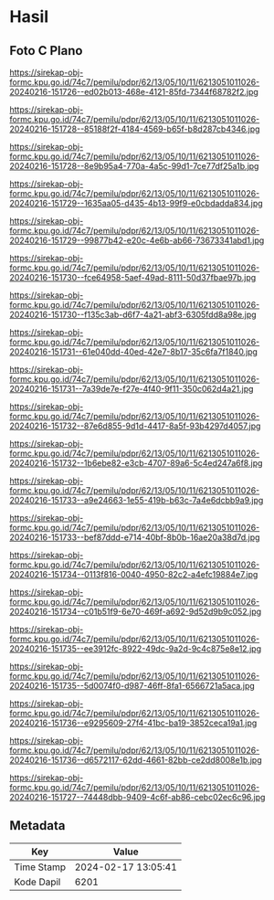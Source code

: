 # Hasil

## Foto C Plano

https://sirekap-obj-formc.kpu.go.id/74c7/pemilu/pdpr/62/13/05/10/11/6213051011026-20240216-151726--ed02b013-468e-4121-85fd-7344f68782f2.jpg

https://sirekap-obj-formc.kpu.go.id/74c7/pemilu/pdpr/62/13/05/10/11/6213051011026-20240216-151728--85188f2f-4184-4569-b65f-b8d287cb4346.jpg

https://sirekap-obj-formc.kpu.go.id/74c7/pemilu/pdpr/62/13/05/10/11/6213051011026-20240216-151728--8e9b95a4-770a-4a5c-99d1-7ce77df25a1b.jpg

https://sirekap-obj-formc.kpu.go.id/74c7/pemilu/pdpr/62/13/05/10/11/6213051011026-20240216-151729--1635aa05-d435-4b13-99f9-e0cbdadda834.jpg

https://sirekap-obj-formc.kpu.go.id/74c7/pemilu/pdpr/62/13/05/10/11/6213051011026-20240216-151729--99877b42-e20c-4e6b-ab66-73673341abd1.jpg

https://sirekap-obj-formc.kpu.go.id/74c7/pemilu/pdpr/62/13/05/10/11/6213051011026-20240216-151730--fce64958-5aef-49ad-8111-50d37fbae97b.jpg

https://sirekap-obj-formc.kpu.go.id/74c7/pemilu/pdpr/62/13/05/10/11/6213051011026-20240216-151730--f135c3ab-d6f7-4a21-abf3-6305fdd8a98e.jpg

https://sirekap-obj-formc.kpu.go.id/74c7/pemilu/pdpr/62/13/05/10/11/6213051011026-20240216-151731--61e040dd-40ed-42e7-8b17-35c6fa7f1840.jpg

https://sirekap-obj-formc.kpu.go.id/74c7/pemilu/pdpr/62/13/05/10/11/6213051011026-20240216-151731--7a39de7e-f27e-4f40-9f11-350c062d4a21.jpg

https://sirekap-obj-formc.kpu.go.id/74c7/pemilu/pdpr/62/13/05/10/11/6213051011026-20240216-151732--87e6d855-9d1d-4417-8a5f-93b4297d4057.jpg

https://sirekap-obj-formc.kpu.go.id/74c7/pemilu/pdpr/62/13/05/10/11/6213051011026-20240216-151732--1b6ebe82-e3cb-4707-89a6-5c4ed247a6f8.jpg

https://sirekap-obj-formc.kpu.go.id/74c7/pemilu/pdpr/62/13/05/10/11/6213051011026-20240216-151733--a9e24663-1e55-419b-b63c-7a4e6dcbb9a9.jpg

https://sirekap-obj-formc.kpu.go.id/74c7/pemilu/pdpr/62/13/05/10/11/6213051011026-20240216-151733--bef87ddd-e714-40bf-8b0b-16ae20a38d7d.jpg

https://sirekap-obj-formc.kpu.go.id/74c7/pemilu/pdpr/62/13/05/10/11/6213051011026-20240216-151734--0113f816-0040-4950-82c2-a4efc19884e7.jpg

https://sirekap-obj-formc.kpu.go.id/74c7/pemilu/pdpr/62/13/05/10/11/6213051011026-20240216-151734--c01b51f9-6e70-469f-a692-9d52d9b9c052.jpg

https://sirekap-obj-formc.kpu.go.id/74c7/pemilu/pdpr/62/13/05/10/11/6213051011026-20240216-151735--ee3912fc-8922-49dc-9a2d-9c4c875e8e12.jpg

https://sirekap-obj-formc.kpu.go.id/74c7/pemilu/pdpr/62/13/05/10/11/6213051011026-20240216-151735--5d0074f0-d987-46ff-8fa1-6566721a5aca.jpg

https://sirekap-obj-formc.kpu.go.id/74c7/pemilu/pdpr/62/13/05/10/11/6213051011026-20240216-151736--e9295609-27f4-41bc-ba19-3852ceca19a1.jpg

https://sirekap-obj-formc.kpu.go.id/74c7/pemilu/pdpr/62/13/05/10/11/6213051011026-20240216-151736--d6572117-62dd-4661-82bb-ce2dd8008e1b.jpg

https://sirekap-obj-formc.kpu.go.id/74c7/pemilu/pdpr/62/13/05/10/11/6213051011026-20240216-151727--74448dbb-9409-4c6f-ab86-cebc02ec6c96.jpg


## Metadata

| Key        | Value               |
| ---------- | ------------------- |
| Time Stamp | 2024-02-17 13:05:41 |
| Kode Dapil | 6201                |



